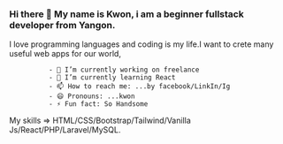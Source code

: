 

### Hi there 👋  My name is Kwon, i am a beginner fullstack developer from Yangon.

  I love programming languages and coding is my life.I want to crete many useful web apps for our world,

              - 🔭 I’m currently working on freelance
              - 🌱 I’m currently learning React
              - 📫 How to reach me: ...by facebook/LinkIn/Ig
              - 😄 Pronouns: ...kwon
              - ⚡ Fun fact: So Handsome

My skills => HTML/CSS/Bootstrap/Tailwind/Vanilla Js/React/PHP/Laravel/MySQL.
